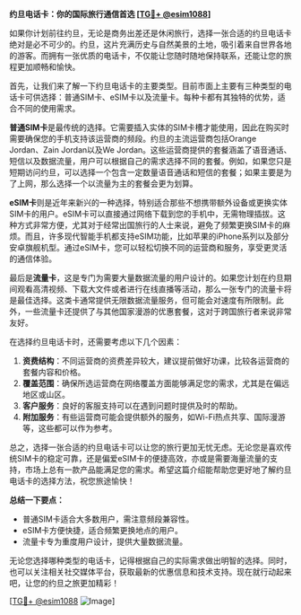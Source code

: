 **约旦电话卡：你的国际旅行通信首选 [[TG💪+ @esim1088](https://t.me/s/esim1088)]**

如果你计划前往约旦，无论是商务出差还是休闲旅行，选择一张合适的约旦电话卡绝对是必不可少的。约旦，这片充满历史与自然美景的土地，吸引着来自世界各地的游客。而拥有一张优质的电话卡，不仅能让您随时随地保持联系，还能让您的旅程更加顺畅和愉快。

首先，让我们来了解一下约旦电话卡的主要类型。目前市面上主要有三种类型的电话卡可供选择：普通SIM卡、eSIM卡以及流量卡。每种卡都有其独特的优势，适合不同的使用需求。

**普通SIM卡**是最传统的选择。它需要插入实体的SIM卡槽才能使用，因此在购买时需要确保您的手机支持该运营商的频段。约旦的主流运营商包括Orange Jordan、Zain Jordan以及We Jordan。这些运营商提供的套餐涵盖了语音通话、短信以及数据流量，用户可以根据自己的需求选择不同的套餐。例如，如果您只是短期访问约旦，可以选择一个包含一定数量语音通话和短信的套餐；如果主要是为了上网，那么选择一个以流量为主的套餐会更为划算。

**eSIM卡**则是近年来新兴的一种选择，特别适合那些不想携带额外设备或更换实体SIM卡的用户。eSIM卡可以直接通过网络下载到您的手机中，无需物理插拔。这种方式非常方便，尤其对于经常出国旅行的人士来说，避免了频繁更换SIM卡的麻烦。而且，许多现代智能手机都支持eSIM功能，比如苹果的iPhone系列以及部分安卓旗舰机型。通过eSIM卡，您可以轻松切换不同的运营商和服务，享受更灵活的通信体验。

最后是**流量卡**，这是专门为需要大量数据流量的用户设计的。如果您计划在约旦期间观看高清视频、下载大文件或者进行在线直播等活动，那么一张专门的流量卡将是最佳选择。这类卡通常提供无限数据流量服务，但可能会对速度有所限制。此外，一些流量卡还提供了与其他国家漫游的优惠套餐，这对于跨国旅行者来说非常友好。

在选择约旦电话卡时，还需要考虑以下几个因素：

1. **资费结构**：不同运营商的资费差异较大，建议提前做好功课，比较各运营商的套餐内容和价格。
2. **覆盖范围**：确保所选运营商在网络覆盖方面能够满足您的需求，尤其是在偏远地区或山区。
3. **客户服务**：良好的客服支持可以在遇到问题时提供及时的帮助。
4. **附加服务**：有些运营商可能会提供额外的服务，如Wi-Fi热点共享、国际漫游等，这些都可以作为参考。

总之，选择一张合适的约旦电话卡可以让您的旅行更加无忧无虑。无论您是喜欢传统SIM卡的稳定可靠，还是偏爱eSIM卡的便捷高效，亦或是需要海量流量的支持，市场上总有一款产品能满足您的需求。希望这篇介绍能帮助您更好地了解约旦电话卡的选择方法，祝您旅途愉快！

**总结一下要点：**

- 普通SIM卡适合大多数用户，需注意频段兼容性。
- eSIM卡方便快捷，适合频繁更换地点的用户。
- 流量卡专为重度用户设计，提供大量数据流量。

无论您选择哪种类型的电话卡，记得根据自己的实际需求做出明智的选择。同时，也可以关注相关社交媒体平台，获取最新的优惠信息和技术支持。现在就行动起来吧，让您的约旦之旅更加精彩！

[[TG💪+ @esim1088](https://t.me/s/esim1088) ![Image](https://i.postimg.cc/4NQfJmqS/Snipaste-2025-05-13-00-14-12.png)]